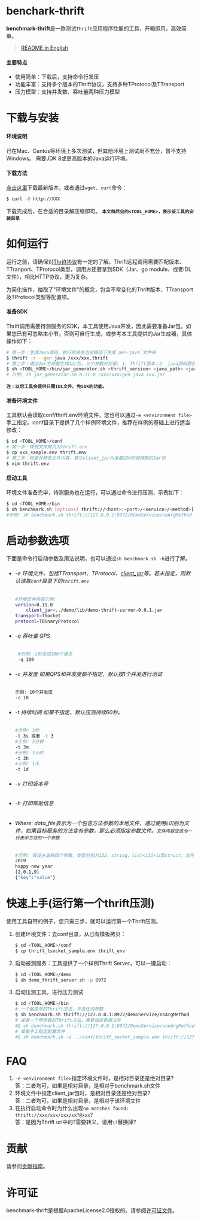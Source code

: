 # benchark-thrift
**benchmark-thrift**是一款测试`Thrift`应用程序性能的工具，开箱即用，高效简单。
> [README in English](README_EN.md)
#### 主要特点
 * 使用简单：下载后，支持命令行发压 
 * 功能丰富：支持多个版本的Thrift协议，支持多种TProtocol及TTransport
 * 压力模型：支持并发数、吞吐量两种压力模型  
# 下载与安装
#### 环境说明
已在Mac、Centos等环境上多次测试，但其他环境上测试尚不充分，暂不支持Windows。
需要JDK 8或更高版本的Java运行环境。
#### 下载方法
[点击这里](http://XXX "Download")下载最新版本，或者通过`wget`、`curl`命令：
     
```bash
$ curl -O http://XXX
```
下载完成后，在合适的目录解压缩即可。
**`本文档后见的<TOOL_HOME>，表示该工具的安装目录`**

# 如何运行
运行之前，请确保对[Thrift协议](https://thrift.apache.org/tutorial/)有一定的了解。Thrift远程调用需要匹配版本、TTranport、TProtocol类型，调用方还要拿到SDK（Jar、go module、或者IDL文件），相比HTTP协议，更为复杂。

为简化操作，抽取了"环境文件"的概念，包含不常变化的Thrift版本、TTransport及TProtocol类型等配置项。

#### 准备SDK
Thrift调用需要待测服务的SDK，本工具使用Java开发，因此需要准备Jar包。如果您已有可忽略本小节，否则可自行生成，或参考本工具提供的Jar生成器，具体操作如下：

```bash
# 第一步：生成Java源码，执行后会在当前路径下生成`gen-java`文件夹
$ thrift -r --gen java /xxx/xxx.thrift 
# 第二步：通过Jar生成器生成Jar包，三个参数分别是: 1. Thrift版本；2. java源码路径(绝对路径)；3. jar包的位置和名称
$ sh <TOOL_HOME>/bin/jar_generator.sh <thrift_version> <java_path> <jar_path> 
# 示例: sh jar_generator.sh 0.11.0 /xxx/xxx/gen-java xxx.jar
```
**`注：以后工具会提供只需IDL文件、免SDK的功能。`**

#### 准备环境文件
工具默认会读取conf/thrift.env环境文件，您也可以通过`-e <environment file>`手工指定。conf目录下提供了几个样例环境文件，推荐在样例的基础上进行适当修改：
```bash
$ cd <TOOL_HOME>/conf
# 第一步：样例文件拷贝为thrift.env
$ cp xxx_sample.env thrift.env
# 第二步：检查并修改文件内容，其中client_jar为准备SDK阶段得到的Jar包
$ vim thrift.env
```

#### 启动工具 
环境文件准备完毕，待测服务也在运行，可以通过命令进行压测，示例如下：  
```bash
$ cd <TOOL_HOME>/bin
$ sh benchmark.sh [options] thrift://<host>:<port>/<service>/<method>[?@<data_file>]
#示例: sh benchmark.sh thrift://127.0.0.1:8972/DemoService/noArgMethod
```

# 启动参数选项
下面是命令行启动参数及用法说明，也可以通过`sh benchmark.sh -h`进行了解。 
 * ###### -e 环境文件，包括TTransport、TProtocol、[client_jar](#准备SDK)等。若未指定，则默认读取`conf`目录下的`thrift.env`
    ```bash
    #环境文件内容示例:     
    version=0.11.0  
		client_jar=../demo/lib/demo-thrift-server-0.0.1.jar
    transport=TSocket  
    protocol=TBinaryProtocol 
    ```    
 * ###### -q 吞吐量 QPS 
   ```bash
    #示例: 1秒发送100个请求
    -q 100
    ``` 
 * ###### -c 并发度 如果QPS和并发度都不指定，默认按1个并发进行测试 
    ```bash
    示例: 10个并发度
    -c 10
    ``` 
 * ###### -t 持续时间 如果不指定，默认压测持续60秒。
    ```bash
    #示例: 3秒
    -t 3s 或者 -t 3
    #示例: 3分钟
    -t 3m
    #示例: 3小时
    -t 3h
    #示例: 1天
    -t 1d
    ``` 
 * ###### -v 打印版本号
 * ###### -h 打印帮助信息
 * ###### Where: data_file表示为一个包含方法参数的本地文件，通过使用`@`识别为文件，如果目标服务的方法含有参数，那么必须指定参数文件。`文件内容应该为一行表示方法的一个参数`
    ```bash
    #示例: 假设方法有四个参数，类型分别为i32、string、list<i32>以及struct，文件内容形式应为
    2019
    happy new year
    [2,0,1,9]
    {"key":"value"}
    ```

# 快速上手(运行第一个thrift压测)
使用工具自带的例子，您只需三步，就可以运行第一个Thrift压测。
1. 创建环境文件：去conf目录，从已有模板拷贝：
	```bash
	$ cd <TOOL_HOME>/conf
	$ cp thrift_tsocket_sample.env thrift_env
	```
2. 启动被测服务：工具提供了一个样例Thrift Server，可以一键启动： 
	```bash
	$ cd <TOOL_HOME>/demo
	$ sh demo_thrift_server.sh -p 8972 
	```
3. 启动压测工具，进行压力测试
	```bash
	$ cd <TOOL_HOME>/bin
	# 一个最简单的Thrift方法，不含任何参数
	$ sh benchmark.sh thrift://127.0.0.1:8972/DemoService/noArgMethod
	# 或者一个带参数的Thrift方法，需要指定数据文件
	#$ sh benchmark.sh thrift://127.0.0.1:8972/DemoService/oneArgMethod?@../demo/data/oneArgMethod.text
	# 或者手工指定配置文件
	#$ sh benchmark.sh -e ../conf/thrift_socket_sample.env thrift://127.0.0.1:8972/DemoService/noArgMethod
	```

# FAQ
1. `-e <environment file>`指定环境文件时，是相对目录还是绝对目录?  
	答：二者均可，如果是相对目录，是相对于benchmark.sh文件
2. 环境文件中指定client_jar包时，是相对目录还是绝对目录?  
	答：二者均可，如果是相对目录，是相对于该环境文件
3. 在执行启动命令时为什么出现`no matches found: thrift://xxx/xxx/xxx/xx?@xxx`?  
    答：是因为Thrift url中的?需要转义，请用`\?`替换掉?

# 贡献

请参阅[贡献指南](CONTRIBUTING.md)。

# 许可证

benchmark-thrift是根据ApacheLicense2.0授权的。请参阅[许可证文件](LICENSE)。